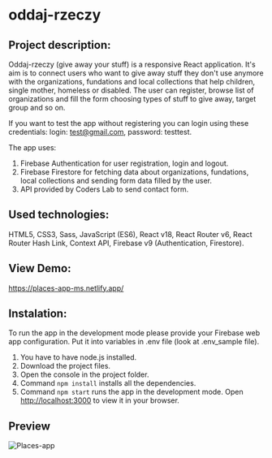 # oddaj-rzeczy

## Project description:

Oddaj-rzeczy (give away your stuff) is a responsive React application. It's aim is to connect users who want to give away stuff they don't use anymore with the organizations, fundations and local collections that help children, single mother, homeless or disabled.
The user can register, browse list of organizations and fill the form choosing types of stuff to give away, target group and so on.

If you want to test the app without registering you can login using these credentials:
login: test@gmail.com,
password: testtest.

The app uses:

1. Firebase Authentication for user registration, login and logout.
2. Firebase Firestore for fetching data about organizations, fundations, local collections and sending form data filled by the user.
3. API provided by Coders Lab to send contact form.

## Used technologies:

HTML5, CSS3, Sass, JavaScript (ES6), React v18, React Router v6, React Router Hash Link, Context API, Firebase v9 (Authentication, Firestore).

## View Demo:

https://places-app-ms.netlify.app/

## Instalation:

To run the app in the development mode please provide your Firebase web app configuration.
Put it into variables in .env file (look at .env_sample file).

1. You have to have node.js installed.
2. Download the project files.
3. Open the console in the project folder.
4. Command `npm install` installs all the dependencies.
5. Command `npm start` runs the app in the development mode. Open [http://localhost:3000](http://localhost:3000) to view it in your browser.

## Preview

![Places-app](https://github.com/MartaSolo/places-app/blob/master/places-app.gif)
